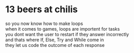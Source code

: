# 13 beers at chilis
so you now know how to make loops \
when it comes to games, loops are importent for tasks \
you dont want the user to restart if they answer incorrectly \
and thats where If, Else, Try and While come in \
they let us code the outcome of each response